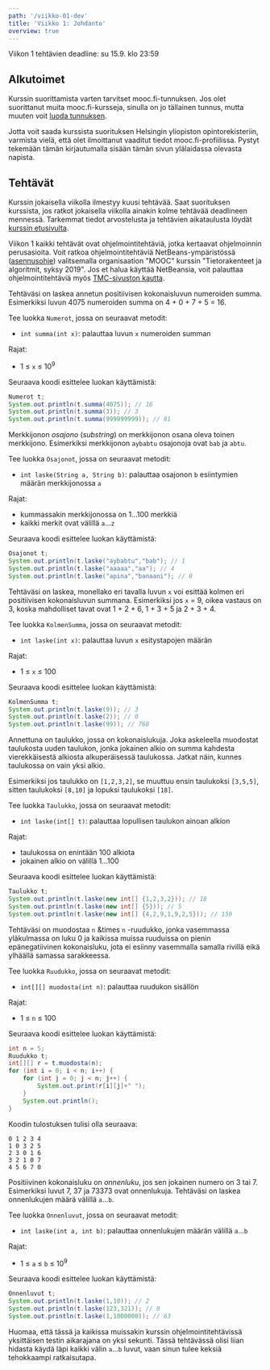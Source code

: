 ```yaml
---
path: '/viikko-01-dev'
title: 'Viikko 1: Johdanto'
overview: true
---
```


Viikon 1 tehtävien deadline: su 15.9. klo 23:59

## Alkutoimet

Kurssin suorittamista varten tarvitset mooc.fi-tunnuksen.
Jos olet suorittanut muita mooc.fi-kursseja,
sinulla on jo tällainen tunnus,
mutta muuten voit [luoda tunnuksen](https://tmc.mooc.fi/user/new).

Jotta voit saada kurssista suorituksen
Helsingin yliopiston opintorekisteriin,
varmista vielä, että olet ilmoittanut vaaditut tiedot
mooc.fi-profiilissa.
Pystyt tekemään tämän kirjautumalla sisään tämän
sivun ylälaidassa olevasta napista.

## Tehtävät

Kurssin jokaisella viikolla ilmestyy kuusi tehtävää.
Saat suorituksen kurssista, jos ratkot jokaisella viikolla
ainakin kolme tehtävää deadlineen mennessä.
Tarkemmat tiedot arvostelusta ja tehtävien aikataulusta
löydät [kurssin etusivulta](/).

Viikon 1 kaikki tehtävät ovat ohjelmointitehtäviä,
jotka kertaavat ohjelmoinnin perusasioita.
Voit ratkoa ohjelmointitehtäviä NetBeans-ympäristössä
([asennusohje](https://materiaalit.github.io/tmc-asennus/netbeans/))
valitsemalla organisaation "MOOC" kurssin "Tietorakenteet ja algoritmit, syksy 2019".
Jos et halua käyttää NetBeansia, voit palauttaa
ohjelmointitehtäviä myös
[TMC-sivuston kautta](https://tmc.mooc.fi/org/mooc/courses/497).

<programming-exercise name='Numeroiden summa' tmcname='X'>

Tehtäväsi on laskea annetun positiivisen kokonaisluvun
numeroiden summa.
Esimerkiksi luvun 4075 numeroiden summa on
4 + 0 + 7 + 5 = 16.

Tee luokka `Numerot`, jossa on seuraavat metodit:

* `int summa(int x)`: palauttaa luvun `x` numeroiden summan

Rajat:

- 1 &le; `x` &le; 10<sup>9</sup>

Seuraava koodi esittelee luokan käyttämistä:

```java
Numerot t;
System.out.println(t.summa(4075)); // 16
System.out.println(t.summa(3)); // 3
System.out.println(t.summa(999999999)); // 81
```

</programming-exercise>

<programming-exercise name='Osajonot' tmcname='X'>

Merkkijonon _osajono_ (_substring_) on merkkijonon
osana oleva toinen merkkijono.
Esimerkiksi merkkijonon `aybabtu` osajonoja
ovat `bab` ja `abtu`.

Tee luokka `Osajonot`, jossa on seuraavat metodit:

* `int laske(String a, String b)`: palauttaa osajonon `b`
esiintymien määrän merkkijonossa `a`

Rajat:

- kummassakin merkkijonossa on 1...100 merkkiä
- kaikki merkit ovat välillä `a`...`z`

Seuraava koodi esittelee luokan käyttämistä:

```java
Osajonot t;
System.out.println(t.laske("aybabtu","bab"); // 1
System.out.println(t.laske("aaaaa","aa"); // 4
System.out.println(t.laske("apina","banaani"); // 0
```

</programming-exercise>

<programming-exercise name='Kolmen summa' tmcname='X'>

Tehtäväsi on laskea,
monellako eri tavalla luvun `x`
voi esittää kolmen eri positiivisen
kokonaisluvun summana.
Esimerkiksi jos `x` = 9, oikea vastaus on 3,
koska mahdolliset tavat ovat
1 + 2 + 6, 1 + 3 + 5 ja 2 + 3 + 4.

Tee luokka `KolmenSumma`, jossa on seuraavat metodit:

* `int laske(int x)`: palauttaa luvun `x` esitystapojen määrän

Rajat:

- 1 &le; `x` &le; 100

Seuraava koodi esittelee luokan käyttämistä:

```java
KolmenSumma t;
System.out.println(t.laske(9)); // 3
System.out.println(t.laske(2)); // 0
System.out.println(t.laske(99)); // 768
```

</programming-exercise>

<programming-exercise name='Taulukko' tmcname='X'>

Annettuna on taulukko, jossa on kokonaislukuja.
Joka askeleella muodostat taulukosta uuden taulukon,
jonka jokainen alkio on summa kahdesta vierekkäisestä
alkiosta alkuperäisessä taulukossa.
Jatkat näin, kunnes taulukossa on vain yksi alkio.

Esimerkiksi jos taulukko on `[1,2,3,2]`,
se muuttuu ensin taulukoksi `[3,5,5]`,
sitten taulukoksi `[8,10]` ja lopuksi taulukoksi `[18]`.

Tee luokka `Taulukko`, jossa on seuraavat metodit:

* `int laske(int[] t)`: palauttaa lopullisen taulukon ainoan alkion

Rajat:

- taulukossa on enintään 100 alkiota
- jokainen alkio on välillä 1...100

Seuraava koodi esittelee luokan käyttämistä:

```java
Taulukko t;
System.out.println(t.laske(new int[] {1,2,3,2})); // 18
System.out.println(t.laske(new int[] {5})); // 5
System.out.println(t.laske(new int[] {4,2,9,1,9,2,5})); // 159
```

</programming-exercise>

<programming-exercise name='Ruudukko' tmcname='X'>

Tehtäväsi on muodostaa `n` &times `n` -ruudukko,
jonka vasemmassa yläkulmassa on luku 0
ja kaikissa muissa ruuduissa on pienin epänegatiivinen
kokonaisluku, jota ei esiinny vasemmalla samalla rivillä
eikä ylhäällä samassa sarakkeessa.

Tee luokka `Ruudukko`, jossa on seuraavat metodit:

* `int[][] muodosta(int n)`: palauttaa ruudukon sisällön

Rajat:

- 1 &le; `n` &le; 100

Seuraava koodi esittelee luokan käyttämistä:

```java
int n = 5;
Ruudukko t;
int[][] r = t.muodosta(n);
for (int i = 0; i < n; i++) {
    for (int j = 0; j < n; j++) {
        System.out.print(r[i][j]+" ");
    }
    System.out.println();
}
```

Koodin tulostuksen tulisi olla seuraava:

```x
0 1 2 3 4
1 0 3 2 5
2 3 0 1 6
3 2 1 0 7
4 5 6 7 0
```

</programming-exercise>

<programming-exercise name='Onnenluvut' tmcname='X'>

Positiivinen kokonaisluku on _onnenluku_,
jos sen jokainen numero on 3 tai 7.
Esimerkiksi luvut 7, 37 ja 73373
ovat onnenlukuja.
Tehtäväsi on laskea onnenlukujen määrä
välillä `a`...`b`.

Tee luokka `Onnenluvut`, jossa on seuraavat metodit:

* `int laske(int a, int b)`: palauttaa onnenlukujen määrän
välillä `a`...`b`

Rajat:

- 1 &le; `a` &le; `b` &le; 10<sup>9</sup>

Seuraava koodi esittelee luokan käyttämistä:

```java
Onnenluvut t;
System.out.println(t.laske(1,10)); // 2
System.out.println(t.laske(123,321)); // 0
System.out.println(t.laske(1,1000000)); // 63
```

Huomaa, että tässä ja kaikissa muissakin kurssin ohjelmointitehtävissä
yksittäisen testin aikarajana on yksi sekunti.
Tässä tehtävässä olisi liian hidasta käydä läpi kaikki välin `a`...`b`
luvut, vaan sinun tulee keksiä tehokkaampi ratkaisutapa.

</programming-exercise>
